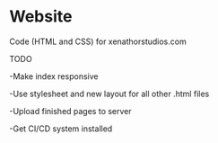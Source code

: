 # Website
Code (HTML and CSS) for xenathorstudios.com

TODO

-Make index responsive

-Use stylesheet and new layout for all other .html files

-Upload finished pages to server

-Get CI/CD system installed
